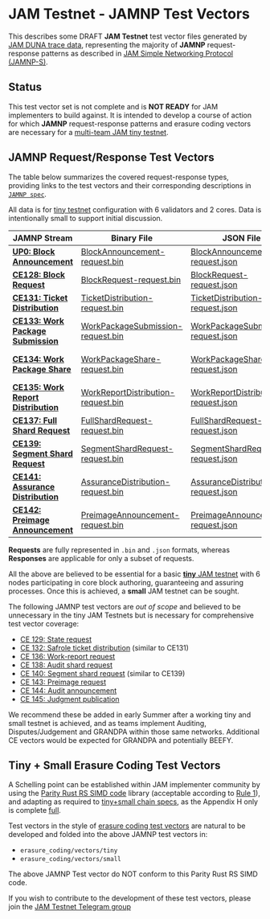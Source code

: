 # JAM Testnet - JAMNP Test Vectors 

This describes some DRAFT **JAM Testnet** test vector files generated
by [JAM DUNA trace data](assurances.txt), representing the majority of
**JAMNP** request-response patterns as described in [JAM Simple
Networking Protocol
(JAMNP-S)](https://github.com/zdave-parity/jam-np/blob/main/simple.md).

## Status

This test vector set is not complete and is **NOT READY** for JAM
implementers to build against.  It is intended to develop a course of
action for which **JAMNP** request-response patterns and erasure
coding vectors are necessary for a [multi-team JAM tiny
testnet](https://github.com/jam-duna/jamtestnet/issues/69).

## JAMNP Request/Response Test Vectors

The table below summarizes the covered request-response types,
providing links to the test vectors and their corresponding
descriptions in
[`JAMNP spec`](https://github.com/zdave-parity/jam-np/blob/main/simple.md).

All data is for [tiny testnet](https://github.com/jam-duna/jamtestnet/issues/69)
configuration with 6 validators and 2 cores.  Data is intentionally small to support initial discussion.

| JAMNP Stream | Binary File | JSON File | Response Available? |
|-------------------------------------|------------|-----------|---------------------|
| **[UP0: Block Announcement](https://github.com/zdave-parity/jam-np/blob/main/simple.md#up-0-block-announcement)**  | [BlockAnnouncement-request.bin](UP0/BlockAnnouncement-request.bin) | [BlockAnnouncement-request.json](UP0/BlockAnnouncement-request.json) | Handshake TBD |
| **[CE128: Block Request](https://github.com/zdave-parity/jam-np/blob/main/simple.md#ce-128-block-request)**  | [BlockRequest-request.bin](CE128/BlockRequest-request.bin) | [BlockRequest-request.json](CE128/BlockRequest-request.json) | ✅ [BlockRequestBlocks-response](CE128/BlockRequestBlocks-response.bin) |
| **[CE131: Ticket Distribution](https://github.com/zdave-parity/jam-np/blob/main/simple.md#ce-131132-safrole-ticket-distribution)**  | [TicketDistribution-request.bin](CE131/TicketDistribution-request.bin) | [TicketDistribution-request.json](CE131/TicketDistribution-request.json) | NA |
| **[CE133: Work Package Submission](https://github.com/zdave-parity/jam-np/blob/main/simple.md#ce-133-work-package-submission)**  | [WorkPackageSubmission-request.bin](CE133/WorkPackageSubmission-request.bin) | [WorkPackageSubmission-request.json](CE133/WorkPackageSubmission-request.json) | NA |
| **[CE134: Work Package Share](https://github.com/zdave-parity/jam-np/blob/main/simple.md#ce-134-work-package-sharing)**  | [WorkPackageShare-request.bin](CE134/WorkPackageShare-request.bin) | [WorkPackageShare-request.json](CE134/WorkPackageShare-request.json) | ✅ [WorkPackageShareResponse-response](CE134/WorkPackageShareResponse-response.bin) |
| **[CE135: Work Report Distribution](https://github.com/zdave-parity/jam-np/blob/main/simple.md#ce-135-work-report-distribution)**  | [WorkReportDistribution-request.bin](CE135/WorkReportDistribution-request.bin) | [WorkReportDistribution-request.json](CE135/WorkReportDistribution-request.json) | NA |
| **[CE137: Full Shard Request](https://github.com/zdave-parity/jam-np/blob/main/simple.md#ce-135-work-report-distribution)**  | [FullShardRequest-request.bin](CE137/FullShardRequest-request.bin) | [FullShardRequest-request.json](CE137/FullShardRequest-request.json) | ✅ [BundleShard-response](CE137/BundleShard-response.bin)  [Justification-response](CE137/Justification-response.bin) |
| **[CE139: Segment Shard Request](https://github.com/zdave-parity/jam-np/blob/main/simple.md#ce-139140-segment-shard-request)**  | [SegmentShardRequest-request.bin](CE139/SegmentShardRequest-request.bin) | [SegmentShardRequest-request.json](CE139/SegmentShardRequest-request.json) | ✅ [BundleShard-response](CE139/BundleShard-response.bin) |
| **[CE141: Assurance Distribution](https://github.com/zdave-parity/jam-np/blob/main/simple.md#ce-141-assurance-distribution)**  | [AssuranceDistribution-request.bin](CE141/AssuranceDistribution-request.bin) | [AssuranceDistribution-request.json](CE141/AssuranceDistribution-request.json) | NA |
| **[CE142: Preimage Announcement](https://github.com/zdave-parity/jam-np/blob/main/simple.md#ce-141-assurance-distribution)**  | [PreimageAnnouncement-request.bin](CE142/PreimageAnnouncement-request.bin) | [PreimageAnnouncement-request.json](CE142/PreimageAnnouncement-request.json) | NA |

**Requests** are fully represented in `.bin` and `.json` formats, whereas  **Responses** are applicable for only a subset of requests.

All the above are believed to be essential for a basic [**tiny** JAM
testnet](https://github.com/jam-duna/jamtestnet/issues/69) with 6
nodes participating in core block authoring, guaranteeing and assuring
processes.  Once this is achieved, a **small** JAM testnet can be
sought.

The following JAMNP test vectors are _out of scope_ and believed to be unnecessary in the tiny JAM Testnets but is necessary for comprehensive test vector coverage:

* [CE 129: State request](https://github.com/zdave-parity/jam-np/blob/main/simple.md#ce-131132-safrole-ticket-distribution)
* [CE 132: Safrole ticket distribution](https://github.com/zdave-parity/jam-np/blob/main/simple.md#ce-131132-safrole-ticket-distribution) (similar to CE131)
* [CE 136: Work-report request](https://github.com/zdave-parity/jam-np/blob/main/simple.md#ce-136-work-report-request)
* [CE 138: Audit shard request](https://github.com/zdave-parity/jam-np/blob/main/simple.md#ce-138-audit-shard-request)
* [CE 140: Segment shard request](https://github.com/zdave-parity/jam-np/blob/main/simple.md#ce-139140-segment-shard-request) (similar to CE139)
* [CE 143: Preimage request](https://github.com/zdave-parity/jam-np/blob/main/simple.md#ce-143-preimage-request)
* [CE 144: Audit announcement](https://github.com/zdave-parity/jam-np/blob/main/simple.md#ce-141-assurance-distribution)
* [CE 145: Judgment publication](https://github.com/zdave-parity/jam-np/blob/main/simple.md#ce-145-judgment-publication)

We recommend these be added in early Summer after a working tiny and
small testnet is achieved, and as teams implement Auditing,
Disputes/Judgement and GRANDPA within those same networks.  Additional
CE vectors would be expected for GRANDPA and potentially BEEFY.

## Tiny + Small Erasure Coding Test Vectors 

A Schelling point can be established within JAM implementer community
by using the [Parity Rust RS SIMD
code](https://github.com/paritytech/erasure-coding) library
(acceptable according to [Rule 1](https://jam.web3.foundation/rules)),
and adapting as required to [tiny+small chain
specs](https://github.com/jam-duna/jamtestnet/blob/main/chainspecs.json#L2-L25),
as the Appendix H only is complete
[full](https://github.com/jam-duna/jamtestnet/blob/main/chainspecs.json#L85-L95).

Test vectors in the style of [erasure coding test
vectors](https://github.com/w3f/jamtestvectors/pull/4/files) are
natural to be developed and folded into the above JAMNP test vectors
in:

* `erasure_coding/vectors/tiny`
* `erasure_coding/vectors/small`

The above JAMNP Test vector do NOT conform to this Parity Rust RS SIMD code.

If you wish to contribute to the development of these test vectors,
please join the [JAM Testnet Telegram group](https://t.me/jamtestnet)




